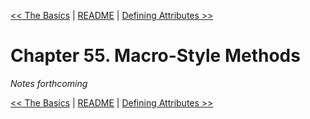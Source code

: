 [&lt;&lt; The Basics](ch54-the-basics.md) | [README](README.md) | [Defining Attributes &gt;&gt;](ch56-defining-attributes.md)

# Chapter 55. Macro-Style Methods

*Notes forthcoming*

[&lt;&lt; The Basics](ch54-the-basics.md) | [README](README.md) | [Defining Attributes &gt;&gt;](ch56-defining-attributes.md)